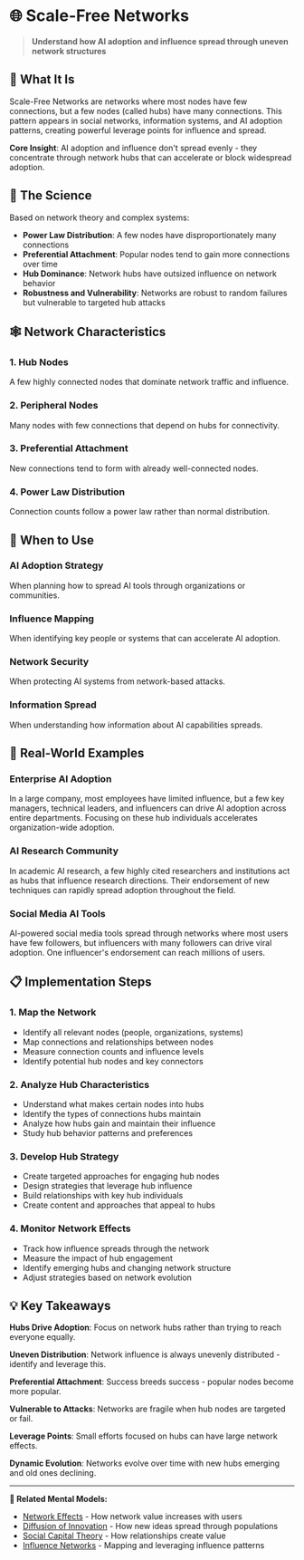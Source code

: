# 🌐 Scale-Free Networks

> **Understand how AI adoption and influence spread through uneven network structures**

## 🎯 **What It Is**

Scale-Free Networks are networks where most nodes have few connections, but a few nodes (called hubs) have many connections. This pattern appears in social networks, information systems, and AI adoption patterns, creating powerful leverage points for influence and spread.

**Core Insight**: AI adoption and influence don't spread evenly - they concentrate through network hubs that can accelerate or block widespread adoption.

## 🧠 **The Science**

Based on network theory and complex systems:

- **Power Law Distribution**: A few nodes have disproportionately many connections
- **Preferential Attachment**: Popular nodes tend to gain more connections over time
- **Hub Dominance**: Network hubs have outsized influence on network behavior
- **Robustness and Vulnerability**: Networks are robust to random failures but vulnerable to targeted hub attacks

## 🕸️ **Network Characteristics**

### **1. Hub Nodes**
A few highly connected nodes that dominate network traffic and influence.

### **2. Peripheral Nodes**
Many nodes with few connections that depend on hubs for connectivity.

### **3. Preferential Attachment**
New connections tend to form with already well-connected nodes.

### **4. Power Law Distribution**
Connection counts follow a power law rather than normal distribution.

## 🎯 **When to Use**

### **AI Adoption Strategy**
When planning how to spread AI tools through organizations or communities.

### **Influence Mapping**
When identifying key people or systems that can accelerate AI adoption.

### **Network Security**
When protecting AI systems from network-based attacks.

### **Information Spread**
When understanding how information about AI capabilities spreads.

## 🚀 **Real-World Examples**

### **Enterprise AI Adoption**
In a large company, most employees have limited influence, but a few key managers, technical leaders, and influencers can drive AI adoption across entire departments. Focusing on these hub individuals accelerates organization-wide adoption.

### **AI Research Community**
In academic AI research, a few highly cited researchers and institutions act as hubs that influence research directions. Their endorsement of new techniques can rapidly spread adoption throughout the field.

### **Social Media AI Tools**
AI-powered social media tools spread through networks where most users have few followers, but influencers with many followers can drive viral adoption. One influencer's endorsement can reach millions of users.

## 📋 **Implementation Steps**

### **1. Map the Network**
- Identify all relevant nodes (people, organizations, systems)
- Map connections and relationships between nodes
- Measure connection counts and influence levels
- Identify potential hub nodes and key connectors

### **2. Analyze Hub Characteristics**
- Understand what makes certain nodes into hubs
- Identify the types of connections hubs maintain
- Analyze how hubs gain and maintain their influence
- Study hub behavior patterns and preferences

### **3. Develop Hub Strategy**
- Create targeted approaches for engaging hub nodes
- Design strategies that leverage hub influence
- Build relationships with key hub individuals
- Create content and approaches that appeal to hubs

### **4. Monitor Network Effects**
- Track how influence spreads through the network
- Measure the impact of hub engagement
- Identify emerging hubs and changing network structure
- Adjust strategies based on network evolution

## 💡 **Key Takeaways**

**Hubs Drive Adoption**: Focus on network hubs rather than trying to reach everyone equally.

**Uneven Distribution**: Network influence is always unevenly distributed - identify and leverage this.

**Preferential Attachment**: Success breeds success - popular nodes become more popular.

**Vulnerable to Attacks**: Networks are fragile when hub nodes are targeted or fail.

**Leverage Points**: Small efforts focused on hubs can have large network effects.

**Dynamic Evolution**: Networks evolve over time with new hubs emerging and old ones declining.

---

**🔗 Related Mental Models:**
- [Network Effects](./network-effects.md) - How network value increases with users
- [Diffusion of Innovation](./diffusion-of-innovation.md) - How new ideas spread through populations
- [Social Capital Theory](./social-capital-theory.md) - How relationships create value
- [Influence Networks](./influence-networks.md) - Mapping and leveraging influence patterns